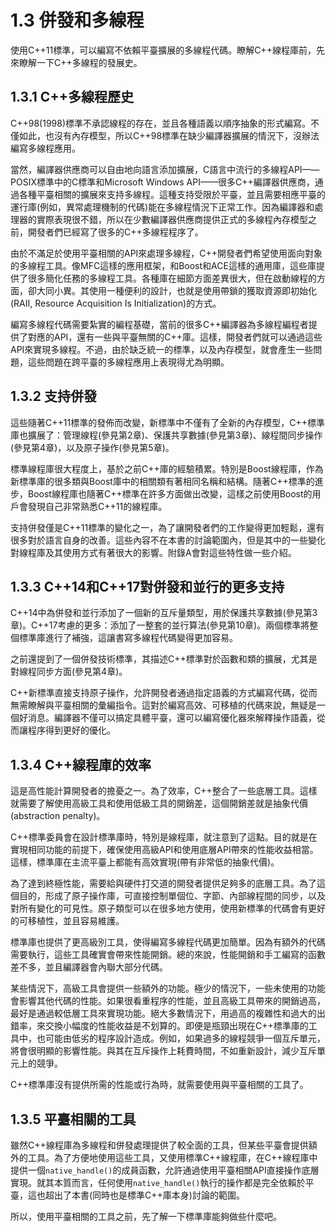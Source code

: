 # 1.3 併發和多線程

使用C++11標準，可以編寫不依賴平臺擴展的多線程代碼。瞭解C++線程庫前，先來瞭解一下C++多線程的發展史。

## 1.3.1 C++多線程歷史

C++98(1998)標準不承認線程的存在，並且各種語義以順序抽象的形式編寫。不僅如此，也沒有內存模型，所以C++98標準在缺少編譯器擴展的情況下，沒辦法編寫多線程應用。

當然，編譯器供應商可以自由地向語言添加擴展，C語言中流行的多線程API——POSIX標準中的C標準和Microsoft Windows API——很多C++編譯器供應商，通過各種平臺相關的擴展來支持多線程。這種支持受限於平臺，並且需要相應平臺的運行庫(例如，異常處理機制的代碼)能在多線程情況下正常工作。因為編譯器和處理器的實際表現很不錯，所以在少數編譯器供應商提供正式的多線程內存模型之前，開發者們已經寫了很多的C++多線程程序了。

由於不滿足於使用平臺相關的API來處理多線程，C++開發者們希望使用面向對象的多線程工具。像MFC這樣的應用框架，和Boost和ACE這樣的通用庫，這些庫提供了很多簡化任務的多線程工具。各種庫在細節方面差異很大，但在啟動線程的方面，卻大同小異。其使用一種便利的設計，也就是使用帶鎖的獲取資源即初始化(RAII, Resource Acquisition Is Initialization)的方式。

編寫多線程代碼需要紮實的編程基礎，當前的很多C++編譯器為多線程編程者提供了對應的API，還有一些與平臺無關的C++庫。這樣，開發者們就可以通過這些API來實現多線程。不過，由於缺乏統一的標準，以及內存模型，就會產生一些問題，這些問題在跨平臺的多線程應用上表現得尤為明顯。

## 1.3.2 支持併發

這些隨著C++11標準的發佈而改變，新標準中不僅有了全新的內存模型，C++標準庫也擴展了：管理線程(參見第2章)、保護共享數據(參見第3章)、線程間同步操作(參見第4章)，以及原子操作(參見第5章)。

標準線程庫很大程度上，基於之前C++庫的經驗積累。特別是Boost線程庫，作為新標準庫的很多類與Boost庫中的相關類有著相同名稱和結構。隨著C++標準的進步，Boost線程庫也隨著C++標準在許多方面做出改變，這樣之前使用Boost的用戶會發現自己非常熟悉C++11的線程庫。

支持併發僅是C++11標準的變化之一，為了讓開發者們的工作變得更加輕鬆，還有很多對於語言自身的改善。這些內容不在本書的討論範圍內，但是其中的一些變化對線程庫及其使用方式有著很大的影響。附錄A會對這些特性做一些介紹。

## 1.3.3 C++14和C++17對併發和並行的更多支持

C++14中為併發和並行添加了一個新的互斥量類型，用於保護共享數據(參見第3章)。C++17考慮的更多：添加了一整套的並行算法(參見第10章)。兩個標準將整個標準庫進行了補強，這讓書寫多線程代碼變得更加容易。

之前還提到了一個併發技術標準，其描述C++標準對於函數和類的擴展，尤其是對線程同步方面(參見第4章)。

C++新標準直接支持原子操作，允許開發者通過指定語義的方式編寫代碼，從而無需瞭解與平臺相關的彙編指令。這對於編寫高效、可移植的代碼來說，無疑是一個好消息。編譯器不僅可以搞定具體平臺，還可以編寫優化器來解釋操作語義，從而讓程序得到更好的優化。

## 1.3.4 C++線程庫的效率

這是高性能計算開發者的擔憂之一。為了效率，C++整合了一些底層工具。這樣就需要了解使用高級工具和使用低級工具的開銷差，這個開銷差就是抽象代價(abstraction penalty)。

C++標準委員會在設計標準庫時，特別是線程庫，就注意到了這點。目的就是在實現相同功能的前提下，確保使用高級API和使用底層API帶來的性能收益相當。這樣，標準庫在主流平臺上都能有高效實現(帶有非常低的抽象代價)。

為了達到終極性能，需要給與硬件打交道的開發者提供足夠多的底層工具。為了這個目的，形成了原子操作庫，可直接控制單個位、字節、內部線程間的同步，以及對所有變化的可見性。原子類型可以在很多地方使用，使用新標準的代碼會有更好的可移植性，並且容易維護。

標準庫也提供了更高級別工具，使得編寫多線程代碼更加簡單。因為有額外的代碼需要執行，這些工具確實會帶來性能開銷。總的來說，性能開銷和手工編寫的函數差不多，並且編譯器會內聯大部分代碼。

某些情況下，高級工具會提供一些額外的功能。極少的情況下，一些未使用的功能會影響其他代碼的性能。如果很看重程序的性能，並且高級工具帶來的開銷過高，最好是通過較低層工具來實現功能。絕大多數情況下，用過高的複雜性和過大的出錯率，來交換小幅度的性能收益是不划算的。即便是瓶頸出現在C++標準庫的工具中，也可能由低劣的程序設計造成。例如，如果過多的線程競爭一個互斥單元，將會很明顯的影響性能。與其在互斥操作上耗費時間，不如重新設計，減少互斥單元上的競爭。

C++標準庫沒有提供所需的性能或行為時，就需要使用與平臺相關的工具了。

## 1.3.5 平臺相關的工具

雖然C++線程庫為多線程和併發處理提供了較全面的工具，但某些平臺會提供額外的工具。為了方便地使用這些工具，又使用標準C++線程庫，在C++線程庫中提供一個`native_handle()`的成員函數，允許通過使用平臺相關API直接操作底層實現。就其本質而言，任何使用`native_handle()`執行的操作都是完全依賴於平臺，這也超出了本書(同時也是標準C++庫本身)討論的範圍。

所以，使用平臺相關的工具之前，先了解一下標準庫能夠做些什麼吧。
